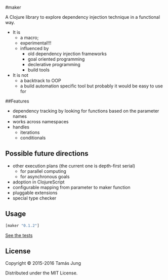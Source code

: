 
[](doc/Cima_da_Conegliano_God_the_Father.jpg)

#maker

A Clojure library to explore dependency injection technique in a functional way. 

* It is 
  * a macro;
  * experimental!!!
  * influenced by
    * old dependency injection frameworks
    * goal oriented programming
    * declerative programming
    * build tools
* It is not
  * a backtrack to OOP
  * a build automation specific tool but probably it would be easy to use for

##Features

* dependency tracking by looking for functions based on the parameter names
* works across namespaces
* handles 
  * iterations
  * conditionals

## Possible future directions
* other execution plans (the current one is depth-first serial)
  * for parallel computing 
  * for asynchronous goals
* adoption in ClojureScript
* configurable mapping from parameter to maker function
* pluggable extensions
* special type checker

## Usage
```clj
[maker "0.1.2"]
```
[See the tests](test/maker/core_test.clj)

## License

Copyright © 2015-2016 Tamás Jung

Distributed under the MIT License.
